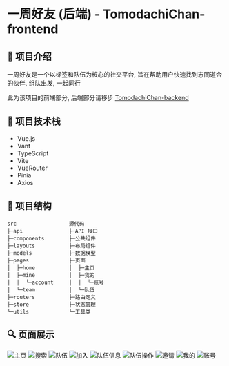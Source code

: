 # 一周好友 (后端) - TomodachiChan-frontend

## 📝 项目介绍

一周好友是一个以标签和队伍为核心的社交平台, 旨在帮助用户快速找到志同道合的伙伴, 组队出发, 一起同行

此为该项目的前端部分, 后端部分请移步 [TomodachiChan-backend](https://github.com/CIA0CIAO/TomodachiChan-backend)

## 🔧 项目技术栈

- Vue.js
- Vant
- TypeScript
- Vite
- VueRouter
- Pinia
- Axios

## 📁 项目结构

```
src                 源代码
├─api               ├─API 接口
├─components        ├─公共组件
├─layouts           ├─布局组件
├─models            ├─数据模型
├─pages             ├─页面
│  ├─home           │  ├─主页
│  ├─mine           │  ├─我的
│  │  └─account     │  │  └─账号
│  └─team           │  └─队伍
├─routers           ├─路由定义
├─store             ├─状态管理
└─utils             └─工具类
```

## 🔍 页面展示

![主页](/md/1-主页.jpg)
![搜索](/md/2-搜索.jpg)
![队伍](/md/3-队伍.jpg)
![加入](/md/4-加入.jpg)
![队伍信息](/md/5-队伍信息.jpg)
![队伍操作](/md/6-队伍操作.jpg)
![邀请](/md/7-邀请.jpg)
![我的](/md/8-我的.jpg)
![账号](/md/9-账号.jpg)
